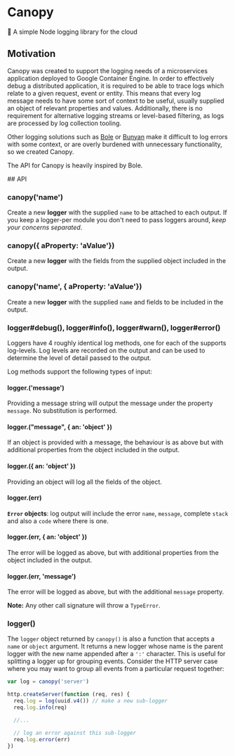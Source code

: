 # Canopy
🌴 A simple Node logging library for the cloud

## Motivation

Canopy was created to support the logging needs of a microservices application deployed to Google Container Engine.
In order to effectively debug a distributed application, it is required to be able to trace logs which relate to a given request, event or entity.
This means that every log message needs to have some sort of context to be useful, usually supplied an object of relevant properties and values.
Additionally, there is no requirement for alternative logging streams or level-based filtering, as logs are processed by log collection tooling.

Other logging solutions such as [Bole](https://github.com/rvagg/canopy) or [Bunyan](https://github.com/trentm/node-bunyan) make it difficult to log errors with some context, or are overly burdened with unnecessary functionality, so we created Canopy.

The API for Canopy is heavily inspired by Bole.

## API

### canopy('name')

Create a new **logger** with the supplied `name` to be attached to each output.
If you keep a logger-per module you don't need to pass loggers around, *keep your concerns separated*.

### canopy({ aProperty: 'aValue'})

Create a new **logger** with the fields from the supplied object included in the output.

### canopy('name', { aProperty: 'aValue'})

Create a new **logger** with the supplied `name` and fields to be included in the output.

### logger#debug(), logger#info(), logger#warn(), logger#error()

Loggers have 4 roughly identical log methods, one for each of the supports log-levels.
Log levels are recorded on the output and can be used to determine the level of detail passed to the output.

Log methods support the following types of input:

#### logger.<level>('message')

Providing a message string will output the message under the property `message`.
No substitution is performed.

#### logger.<level>("message", { an: 'object' })

If an object is provided with a message, the behaviour is as above but with additional properties from the object included in the output.

#### logger.<level>({ an: 'object' })

Providing an object will log all the fields of the object.

#### logger.<level>(err)

**`Error` objects**: log output will include the error `name`, `message`, complete `stack` and also a `code` where there is one.

#### logger.<level>(err, { an: 'object' })

The error will be logged as above, but with additional properties from the object included in the output.

#### logger.<level>(err, 'message')

The error will be logged as above, but with the additional `message` property.

**Note:** Any other call signature will throw a `TypeError`.

### logger()

The `logger` object returned by `canopy()` is also a function that accepts a `name` or `object` argument.
It returns a new logger whose name is the parent logger with the new name appended after a `':'` character.
This is useful for splitting a logger up for grouping events.
Consider the HTTP server case where you may want to group all events from a particular request together:

```js
var log = canopy('server')

http.createServer(function (req, res) {
  req.log = log(uuid.v4()) // make a new sub-logger
  req.log.info(req)

  //...

  // log an error against this sub-logger
  req.log.error(err)
})
```

